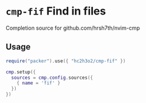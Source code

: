 <!-- cSpell:ignore nvim -->

# `cmp-fif` Find in files

Completion source for github.com/hrsh7th/nvim-cmp

## Usage

```lua
require("packer").use({ "hc2h3o2/cmp-fif" })

cmp.setup({
  sources = cmp.config.sources({
    { name = 'fif' }
  })
})
```
